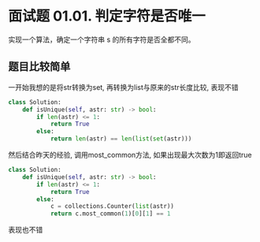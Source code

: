 # 面试题 01.01. 判定字符是否唯一
实现一个算法，确定一个字符串 s 的所有字符是否全都不同。

## 题目比较简单
一开始我想的是将str转换为set, 再转换为list与原来的str长度比较, 表现不错
```Python
class Solution:
    def isUnique(self, astr: str) -> bool:
        if len(astr) <= 1:
            return True
        else:
            return len(astr) == len(list(set(astr)))
```
然后结合昨天的经验, 调用most_common方法, 如果出现最大次数为1即返回true
```Python
class Solution:
    def isUnique(self, astr: str) -> bool:
        if len(astr) <= 1:
            return True
        else:
            c = collections.Counter(list(astr))
            return c.most_common(1)[0][1] == 1
```
表现也不错